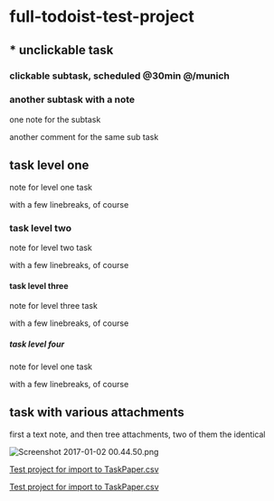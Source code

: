 # full-todoist-test-project

## * unclickable task 

### clickable subtask, scheduled @30min @/munich 

### another subtask with a note 

one note for the subtask
 

another comment for the same sub task 

## task level one 

note for level one task

with a few linebreaks, 
of course 

### task level two 

note for level two task

with a few linebreaks, 
of course 

#### task level three 

note for level three task

with a few linebreaks, 
of course 

##### task level four 

note for level one task

with a few linebreaks, 
of course 

## task with various attachments 

first a text note, and then tree attachments, two of them the identical 

![Screenshot 2017-01-02 00.44.50.png](attachments/Screenshot%202017-01-02%2000.44.50.png) 

[Test project for import to TaskPaper.csv](attachments/Test%20project%20for%20import%20to%20TaskPaper.csv) 

[Test project for import to TaskPaper.csv](attachments/Test%20project%20for%20import%20to%20TaskPaper(2).csv) 



